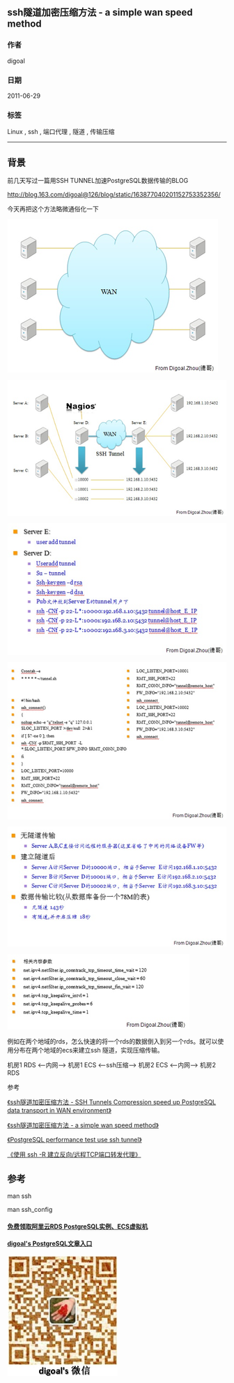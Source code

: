 ## ssh隧道加密压缩方法 - a simple wan speed method  
                                       
### 作者                                       
digoal                                        
                                          
### 日期                                        
2011-06-29                                                                
                                        
### 标签                                                                                                                                                        
Linux , ssh , 端口代理 , 隧道 , 传输压缩        
                                    
----                                        
                                      
## 背景      
前几天写过一篇用SSH TUNNEL加速PostgreSQL数据传输的BLOG  
  
http://blog.163.com/digoal@126/blog/static/163877040201152753352356/  
  
今天再把这个方法略微通俗化一下  
  
![pic](20110629_01_pic_001.jpg)    
   
![pic](20110629_01_pic_002.jpg)    
   
![pic](20110629_01_pic_003.jpg)    
   
![pic](20110629_01_pic_004.jpg)    
   
![pic](20110629_01_pic_005.jpg)    
   
![pic](20110629_01_pic_006.jpg)    
  
例如在两个地域的rds，怎么快速的将一个rds的数据倒入到另一个rds。就可以使用分布在两个地域的ecs来建立ssh 隧道，实现压缩传输。   
  
机房1 RDS <--内网-->  机房1 ECS <--ssh压缩--> 机房2 ECS <--内网--> 机房2 RDS   
  
参考  
  
[《ssh隧道加密压缩方法 - SSH Tunnels Compression speed up PostgreSQL data transport in WAN environment》](../201106/20110627_01.md)  
  
[《ssh隧道加密压缩方法 - a simple wan speed method》](../201106/20110629_01.md)  
  
[《PostgreSQL performance test use ssh tunnel》](../201305/20130523_01.md)  
  
[《使用 ssh -R 建立反向/远程TCP端口转发代理》](../201406/20140614_01.md)  
   
## 参考  
man ssh  
  
man ssh_config  
    
                                                                                                    
                                                         
  
  
  
  
  
  
  
  
  
  
  
  
  
#### [免费领取阿里云RDS PostgreSQL实例、ECS虚拟机](https://free.aliyun.com/ "57258f76c37864c6e6d23383d05714ea")
  
  
#### [digoal's PostgreSQL文章入口](https://github.com/digoal/blog/blob/master/README.md "22709685feb7cab07d30f30387f0a9ae")
  
  
![digoal's weixin](../pic/digoal_weixin.jpg "f7ad92eeba24523fd47a6e1a0e691b59")
  
  
  
  
  
  
  
